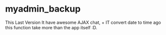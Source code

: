 # myadmin_backup
This Last Version It have awesome AJAX chat, + IT convert date to time ago this function take more than the app itself :D.
